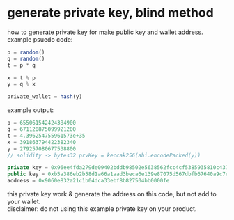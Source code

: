 # generate private key, blind method 
how to generate private key for make public key and wallet address.\
example psuedo code:
```js
p = random()
q = random()
t = p * q

x = t % p
y = q % x

private_wallet = hash(y)
```

example output:
```js
p = 655061542424384900
q = 671120875099921200
t = 4.396254755961573e+35
x = 391863794422382340
y = 279257080677538800
// solidity -> bytes32 prvKey = keccak256(abi.encodePacked(y))

private key = 0x96ee4fda279de09402bddb98502e5638562fcc4cf5385935810c437fc2ce3f8c
public key = 0xb5a386eb2b58d1a66a1aad3beca6e139e87075d567dbfb67640a9c7e6abafbd99c9013a7b06d3a84bf1bb6aef1f9bed9c19824873029d953928fa8202d9bb03c
address = 0x9060e832a21c1b04dca33ebf8b827504bb0000fe
```

this private key work & generate the address on this code, but not add to your wallet.\
disclaimer: do not using this example private key on your product.
